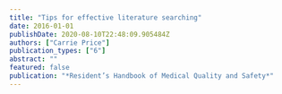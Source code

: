 ```yaml
---
title: "Tips for effective literature searching"
date: 2016-01-01
publishDate: 2020-08-10T22:48:09.905484Z
authors: ["Carrie Price"]
publication_types: ["6"]
abstract: ""
featured: false
publication: "*Resident’s Handbook of Medical Quality and Safety*"
---
```


